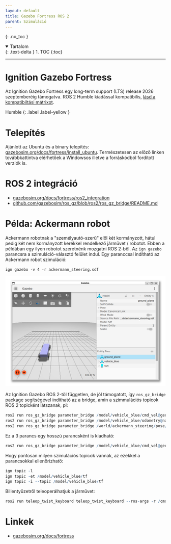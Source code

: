 ```yaml
---
layout: default
title: Gazebo Fortress ROS 2
parent: Szimuláció
---
```


{: .no_toc }

<details open markdown="block">
  <summary>
    Tartalom
  </summary>
  {: .text-delta }
1. TOC
{:toc}
</details>

---



# Ignition Gazebo Fortress

Az Ignition Gazebo Fortress egy long-term support (LTS) release 2026 szeptemberéig támogatva. ROS 2 Humble kiadással kompatibilis, [lásd a kompatibiltási mátrixot](https://sze-info.github.io/arj/szimulacio/README.html#gazebo-%C3%A9s-ros-kompatibilit%C3%A1s).

Humble
{: .label .label-yellow }

# Telepítés

Ajánlott az Ubuntu és a binary telepítés: [gazebosim.org/docs/fortress/install_ubuntu](https://gazebosim.org/docs/fortress/install_ubuntu). Természetesen az előző linken továbbkattintva elérhetőek a Windowsos illetve a forráskódból fordított verziók is.


# ROS 2 integráció

- [gazebosim.org/docs/fortress/ros2_integration](https://gazebosim.org/docs/fortress/ros2_integration)
- [github.com/gazebosim/ros_gz/blob/ros2/ros_gz_bridge/README.md](https://github.com/gazebosim/ros_gz/blob/ros2/ros_gz_bridge/README.md)

# Példa: Ackermann robot

Ackermann robotnak a "személyautó-szerű" elől két kormányzott, hátul pedig két nem kormányzott kerékkel rendelkező járművet / robotot. Ebben a példában egy ilyen robotot szeretnénk mozgatni ROS 2-ből. Az `ign gazebo` parancsra a szimuláció-választó felület indul. Egy paranccsal indítható az Ackermann robot szimuláció:

```
ign gazebo -v 4 -r ackermann_steering.sdf
```

![Alt text](ign_gazebo_01.png)

Az Ignition Gazebo ROS 2-től független, de jól támogatott, így `ros_gz_bridge` package segítségével indítható az a bridge, amin a szimmulációs topicok ROS 2 topicként látszanak, pl:

``` r
ros2 run ros_gz_bridge parameter_bridge /model/vehicle_blue/cmd_vel@geometry_msgs/msg/Twist]ignition.msgs.Twist
ros2 run ros_gz_bridge parameter_bridge /model/vehicle_blue/odometry@nav_msgs/msg/Odometry[ignition.msgs.Odometry --ros-args -r /model/vehicle_blue/odometry:=/odom
ros2 run ros_gz_bridge parameter_bridge /world/ackermann_steering/pose/info@tf2_msgs/msg/TFMessage[ignition.msgs.Pose_V  --ros-args -r /world/ackermann_steering/pose/info:=/tf
```

Ez a 3 parancs egy hosszú parancsként is kiadható:

``` r
ros2 run ros_gz_bridge parameter_bridge /model/vehicle_blue/cmd_vel@geometry_msgs/msg/Twist]ignition.msgs.Twist /model/vehicle_blue/odometry@nav_msgs/msg/Odometry[ignition.msgs.Odometry   /world/ackermann_steering/pose/info@tf2_msgs/msg/TFMessage[ignition.msgs.Pose_V  --ros-args -r /world/ackermann_steering/pose/info:=/tf -r /model/vehicle_blue/odometry:=/odom
```

Hogy pontosan milyen szimulációs topicok vannak, az ezekkel a parancsokkal ellenőrizhatő:

``` r
ign topic -l
ign topic -et /model/vehicle_blue/tf
ign topic -i --topic /model/vehicle_blue/tf
```

Billentyűzetről teleoperálhatjuk a járművet:

``` r
ros2 run teleop_twist_keyboard teleop_twist_keyboard --ros-args -r /cmd_vel:=/model/vehicle_blue/cmd_vel
```


# Linkek
- [gazebosim.org/docs/fortress](https://gazebosim.org/docs/fortress)